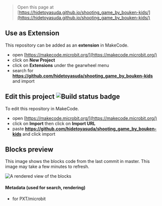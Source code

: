 
> Open this page at [https://hidetoyasuda.github.io/shooting_game_by_bouken-kids/](https://hidetoyasuda.github.io/shooting_game_by_bouken-kids/)

## Use as Extension

This repository can be added as an **extension** in MakeCode.

* open [https://makecode.microbit.org/](https://makecode.microbit.org/)
* click on **New Project**
* click on **Extensions** under the gearwheel menu
* search for **https://github.com/hidetoyasuda/shooting_game_by_bouken-kids** and import

## Edit this project ![Build status badge](https://github.com/hidetoyasuda/shooting_game_by_bouken-kids/workflows/MakeCode/badge.svg)

To edit this repository in MakeCode.

* open [https://makecode.microbit.org/](https://makecode.microbit.org/)
* click on **Import** then click on **Import URL**
* paste **https://github.com/hidetoyasuda/shooting_game_by_bouken-kids** and click import

## Blocks preview

This image shows the blocks code from the last commit in master.
This image may take a few minutes to refresh.

![A rendered view of the blocks](https://github.com/hidetoyasuda/shooting_game_by_bouken-kids/raw/master/.github/makecode/blocks.png)

#### Metadata (used for search, rendering)

* for PXT/microbit
<script src="https://makecode.com/gh-pages-embed.js"></script><script>makeCodeRender("{{ site.makecode.home_url }}", "{{ site.github.owner_name }}/{{ site.github.repository_name }}");</script>
